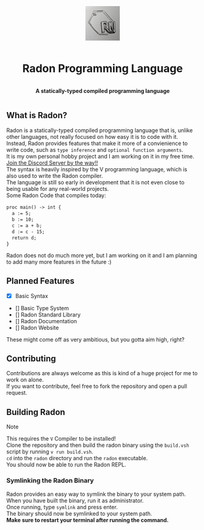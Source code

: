 <div align="center" style="display:grid;place-items:center;">

<p>
  <a href="https://github.com/Radon-Language-Team" target="_blank"><img width="90" src="https://raw.githubusercontent.com/Radon-Language-Team/Radon/master/assets/Radon_Logo.jpeg?sanitize=true">
  </a>
</p>

<h1>Radon Programming Language</h1>

<p>
  <strong>A statically-typed compiled programming language
  </strong>
</p>
</div>

## What is Radon?

Radon is a statically-typed compiled programming language that is, unlike other languages, not really focused on how easy it is to code with it. <br>
Instead, Radon provides features that make it more of a convienience to write code, such as `type inference` and `optional function arguments`. <br>
It is my own personal hobby project and I am working on it in my free time. <br>
[Join the Discord Server by the way!!](https://discord.gg/UwKeDFssNH) <br>
The syntax is heavily inspired by the V programming language, which is also used to write the Radon compiler. <br>
The language is still so early in development that it is not even close to being usable for any real-world projects. <br>
Some Radon Code that compiles today:

```radon
proc main() -> int {
  a := 5;
  b := 10;
  c := a + b;
  d := c - 15;
  return d;
}
```

Radon does not do much more yet, but I am working on it and I am planning to add many more features in the future :) <br>

## Planned Features
- [x] Basic Syntax
- [] Basic Type System
- [] Radon Standard Library
- [] Radon Documentation
- [] Radon Website

These might come off as very ambitious, but you gotta aim high, right? <br>

## Contributing
Contributions are always welcome as this is kind of a huge project for me to work on alone. <br>
If you want to contribute, feel free to fork the repository and open a pull request. <br>

## Building Radon

> [!NOTE]
> This requires the `V` Compiler to be installed! <br>
> Clone the repository and then build the radon binary using the `build.vsh` script by running `v run build.vsh`. <br>
> `cd` into the `radon` directory and run the `radon` executable. <br>
> You should now be able to run the Radon REPL.

### Symlinking the Radon Binary

Radon provides an easy way to symlink the binary to your system path. <br>
When you have built the binary, run it as administrator. <br>
Once running, type `symlink` and press enter. <br>
The binary should now be symlinked to your system path. <br>
**Make sure to restart your terminal after running the command.**
